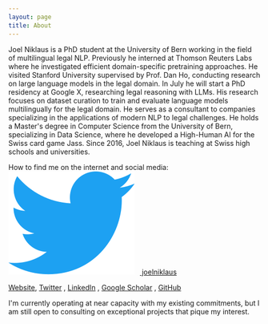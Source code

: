 ```yaml
---
layout: page
title: About
---
```


Joel Niklaus is a PhD student at the University of Bern working in the field of multilingual legal NLP. Previously he
interned at Thomson Reuters Labs where he investigated efficient domain-specific pretraining approaches. He visited
Stanford University supervised by Prof. Dan Ho, conducting research on large language models in the legal domain. In
July he will start a PhD residency at Google X, researching legal reasoning with LLMs. His research focuses on dataset
curation to train and evaluate language models multilingually for the legal domain. He serves as a consultant to
companies specializing in the applications of modern NLP to legal challenges. He holds a Master's degree in Computer
Science from the University of Bern, specializing in Data Science, where he developed a High-Human AI for the Swiss card
game Jass. Since 2016, Joel Niklaus is teaching at Swiss high schools and universities.

How to find me on the internet and social media:
<a href="https://twitter.com/joelniklaus">
<img src="/public/icons/twitter.svg" alt="Twitter Logo" style="display: inline; margin-right: 10px;"/>
joelniklaus
</a>


[Website](https://joelniklaus.ch/), [Twitter](https://twitter.com/joelniklaus)
, [LinkedIn](https://www.linkedin.com/in/joelniklaus/)
, [Google Scholar](https://scholar.google.com/citations?user=qJ8iricAAAAJ&hl=de&oi=ao)
, [GitHub](https://github.com/JoelNiklaus)

I'm currently operating at near capacity with my existing commitments, but I am still open to consulting on exceptional
projects that pique my interest.
